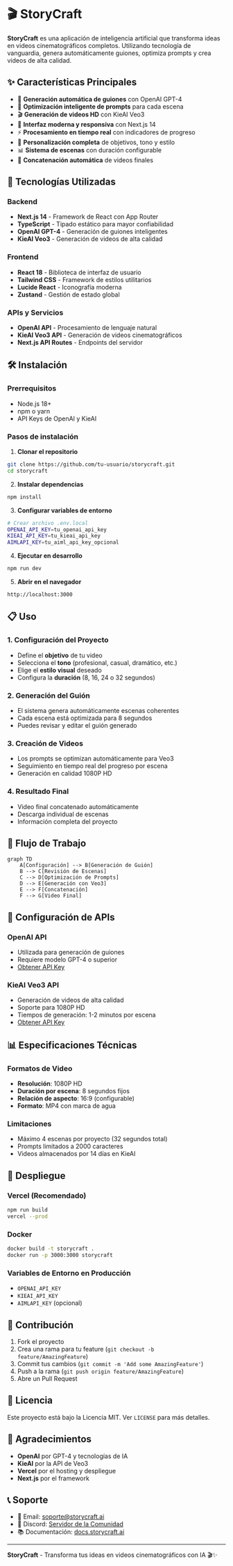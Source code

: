 # 🎬 StoryCraft

**StoryCraft** es una aplicación de inteligencia artificial que transforma ideas en videos cinematográficos completos. Utilizando tecnología de vanguardia, genera automáticamente guiones, optimiza prompts y crea videos de alta calidad.

## ✨ Características Principales

- 🤖 **Generación automática de guiones** con OpenAI GPT-4
- 🎯 **Optimización inteligente de prompts** para cada escena
- 🎬 **Generación de videos HD** con KieAI Veo3
- 📱 **Interfaz moderna y responsiva** con Next.js 14
- ⚡ **Procesamiento en tiempo real** con indicadores de progreso
- 🎨 **Personalización completa** de objetivos, tono y estilo
- 📊 **Sistema de escenas** con duración configurable
- 🔄 **Concatenación automática** de videos finales

## 🚀 Tecnologías Utilizadas

### Backend
- **Next.js 14** - Framework de React con App Router
- **TypeScript** - Tipado estático para mayor confiabilidad
- **OpenAI GPT-4** - Generación de guiones inteligentes
- **KieAI Veo3** - Generación de videos de alta calidad

### Frontend
- **React 18** - Biblioteca de interfaz de usuario
- **Tailwind CSS** - Framework de estilos utilitarios
- **Lucide React** - Iconografía moderna
- **Zustand** - Gestión de estado global

### APIs y Servicios
- **OpenAI API** - Procesamiento de lenguaje natural
- **KieAI Veo3 API** - Generación de videos cinematográficos
- **Next.js API Routes** - Endpoints del servidor

## 🛠️ Instalación

### Prerrequisitos
- Node.js 18+ 
- npm o yarn
- API Keys de OpenAI y KieAI

### Pasos de instalación

1. **Clonar el repositorio**
```bash
git clone https://github.com/tu-usuario/storycraft.git
cd storycraft
```

2. **Instalar dependencias**
```bash
npm install
```

3. **Configurar variables de entorno**
```bash
# Crear archivo .env.local
OPENAI_API_KEY=tu_openai_api_key
KIEAI_API_KEY=tu_kieai_api_key
AIMLAPI_KEY=tu_aiml_api_key_opcional
```

4. **Ejecutar en desarrollo**
```bash
npm run dev
```

5. **Abrir en el navegador**
```
http://localhost:3000
```

## 📋 Uso

### 1. Configuración del Proyecto
- Define el **objetivo** de tu video
- Selecciona el **tono** (profesional, casual, dramático, etc.)
- Elige el **estilo visual** deseado
- Configura la **duración** (8, 16, 24 o 32 segundos)

### 2. Generación del Guión
- El sistema genera automáticamente escenas coherentes
- Cada escena está optimizada para 8 segundos
- Puedes revisar y editar el guión generado

### 3. Creación de Videos
- Los prompts se optimizan automáticamente para Veo3
- Seguimiento en tiempo real del progreso por escena
- Generación en calidad 1080P HD

### 4. Resultado Final
- Video final concatenado automáticamente
- Descarga individual de escenas
- Información completa del proyecto

## 🎯 Flujo de Trabajo

```mermaid
graph TD
    A[Configuración] --> B[Generación de Guión]
    B --> C[Revisión de Escenas]
    C --> D[Optimización de Prompts]
    D --> E[Generación con Veo3]
    E --> F[Concatenación]
    F --> G[Video Final]
```

## 🔧 Configuración de APIs

### OpenAI API
- Utilizada para generación de guiones
- Requiere modelo GPT-4 o superior
- [Obtener API Key](https://platform.openai.com/api-keys)

### KieAI Veo3 API
- Generación de videos de alta calidad
- Soporte para 1080P HD
- Tiempos de generación: 1-2 minutos por escena
- [Obtener API Key](https://kie.ai/api-key)

## 📊 Especificaciones Técnicas

### Formatos de Video
- **Resolución**: 1080P HD
- **Duración por escena**: 8 segundos fijos
- **Relación de aspecto**: 16:9 (configurable)
- **Formato**: MP4 con marca de agua

### Limitaciones
- Máximo 4 escenas por proyecto (32 segundos total)
- Prompts limitados a 2000 caracteres
- Videos almacenados por 14 días en KieAI

## 🚀 Despliegue

### Vercel (Recomendado)
```bash
npm run build
vercel --prod
```

### Docker
```bash
docker build -t storycraft .
docker run -p 3000:3000 storycraft
```

### Variables de Entorno en Producción
- `OPENAI_API_KEY`
- `KIEAI_API_KEY`
- `AIMLAPI_KEY` (opcional)

## 🤝 Contribución

1. Fork el proyecto
2. Crea una rama para tu feature (`git checkout -b feature/AmazingFeature`)
3. Commit tus cambios (`git commit -m 'Add some AmazingFeature'`)
4. Push a la rama (`git push origin feature/AmazingFeature`)
5. Abre un Pull Request

## 📝 Licencia

Este proyecto está bajo la Licencia MIT. Ver `LICENSE` para más detalles.

## 🙏 Agradecimientos

- **OpenAI** por GPT-4 y tecnologías de IA
- **KieAI** por la API de Veo3
- **Vercel** por el hosting y despliegue
- **Next.js** por el framework

## 📞 Soporte

- 📧 Email: soporte@storycraft.ai
- 💬 Discord: [Servidor de la Comunidad](https://discord.gg/storycraft)
- 📚 Documentación: [docs.storycraft.ai](https://docs.storycraft.ai)

---

**StoryCraft** - Transforma tus ideas en videos cinematográficos con IA 🎬✨ 